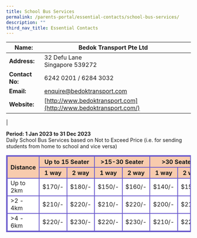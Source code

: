 ```yaml
---
title: School Bus Services
permalink: /parents-portal/essential-contacts/school-bus-services/
description: ""
third_nav_title: Essential Contacts
---
```

| **Name:** | Bedok Transport Pte Ltd |  |
| -------- | -------- | -------- |
| **Address:**    | 32 Defu Lane <br>  Singapore 539272     |     |
| **Contact No:**    | 6242 0201 / 6284 3032   |      |
| **Email:**    | [enquire@bedoktransport.com](mailto:enquire@bedoktransport.com)   |      |
| **Website:**    | [http://www.bedoktransport.com](http://www.bedoktransport.com/)    |      |
|


**Period: 1 Jan 2023 to 31 Dec 2023** <br>
Daily School Bus Services based on Not to Exceed Price (i.e. for sending students from home to school and vice versa)

 <table class="tg-r6xn" style="background-color:#FFFFFF; border:2px solid slateblue">
    <thead>
      <tr>
        <th class="tg-9wq8" rowspan="2" style="border:2px solid slateblue; background-color:#F8CBAD">Distance</th>
        <th class="tg-c3ow" colspan="2" style="border:2px solid slateblue; background-color:#F8CBAD">Up to 15 Seater</th>
        <th class="tg-c3ow" colspan="2" style="border:2px solid slateblue; background-color:#F8CBAD">&gt;15-30 Seater</th>
        <th class="tg-c3ow" colspan="2" style="border:2px solid slateblue; background-color:#F8CBAD">&gt;30 Seater</th>
      </tr>
      <tr>
        <th class="tg-c3ow" style="border:2px solid slateblue; background-color:#F8CBAD">1 way</th>
        <th class="tg-c3ow" style="border:2px solid slateblue; background-color:#F8CBAD">2 way</th>
        <th class="tg-c3ow" style="border:2px solid slateblue; background-color:#F8CBAD">1 way</th>
        <th class="tg-c3ow" style="border:2px solid slateblue; background-color:#F8CBAD">2 way</th>
        <th class="tg-c3ow" style="border:2px solid slateblue; background-color:#F8CBAD">1 way</th>
        <th class="tg-c3ow" style="border:2px solid slateblue; background-color:#F8CBAD">2 way</th>
      </tr>
    </thead>
    <tbody>
      <tr>
        <td class="tg-c3ow" style="border:2px solid slateblue">Up to 2km</td>
        <td class="tg-c3ow" style="border:2px solid slateblue">$170/-</td>
        <td class="tg-c3ow" style="border:2px solid slateblue">$180/-</td>
        <td class="tg-c3ow" style="border:2px solid slateblue">$150/-</td>
        <td class="tg-c3ow" style="border:2px solid slateblue">$160/-</td>
        <td class="tg-c3ow" style="border:2px solid slateblue">$140/-</td>
        <td class="tg-c3ow" style="border:2px solid slateblue">$150/-</td>
      </tr>
      <tr>
        <td class="tg-c3ow" style="border:2px solid slateblue">&gt;2 - 4km</td>
        <td class="tg-c3ow" style="border:2px solid slateblue">$210/-</td>
        <td class="tg-c3ow" style="border:2px solid slateblue">$220/-</td>
        <td class="tg-c3ow" style="border:2px solid slateblue">$210/-</td>
        <td class="tg-c3ow" style="border:2px solid slateblue">$220/-</td>
        <td class="tg-c3ow" style="border:2px solid slateblue">$200/-</td>
        <td class="tg-c3ow" style="border:2px solid slateblue">$210/-</td>
      </tr>
      <tr>
        <td class="tg-c3ow" style="border:2px solid slateblue">&gt;4 - 6km</td>
        <td class="tg-c3ow" style="border:2px solid slateblue">$220/-</td>
        <td class="tg-c3ow" style="border:2px solid slateblue">$230/-</td>
        <td class="tg-c3ow" style="border:2px solid slateblue">$220/-</td>
        <td class="tg-c3ow" style="border:2px solid slateblue">$230/-</td>
        <td class="tg-c3ow" style="border:2px solid slateblue">$210/-</td>
        <td class="tg-c3ow" style="border:2px solid slateblue">$220/-</td>
      </tr>
    </tbody>
    </table>